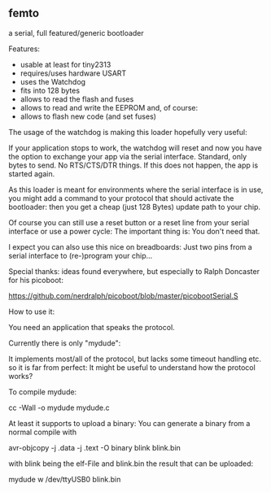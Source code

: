 femto
-----

a serial, full featured/generic bootloader

Features:
  - usable at least for tiny2313
  - requires/uses hardware USART 
  - uses the Watchdog
  - fits into 128 bytes
  - allows to read the flash and fuses
  - allows to read and write the EEPROM
  and, of course: 
  - allows to flash new code (and set fuses)

The usage of the watchdog is making this loader hopefully very useful:

If your application stops to work, the watchdog will reset
and now you have the option to exchange your app via the
serial interface. Standard, only bytes to send.  No RTS/CTS/DTR things.
If this does not happen, the app is started again.

As this loader is meant for environments where the serial
interface is in use, you might add a command to your protocol
that should activate the bootloader: then you get a cheap
(just 128 Bytes)  update path to your chip.

Of course you can still use a reset button or a reset line
from your serial interface or use a power cycle:
The important thing is: You don't need that.

I expect you can also use this nice on breadboards:
Just two pins from a serial interface to (re-)program your
chip...

Special thanks:
ideas found everywhere, but especially to Ralph Doncaster for 
his picoboot:

  https://github.com/nerdralph/picoboot/blob/master/picobootSerial.S


How to use it:

You need an application that speaks the protocol.

Currently there is only "mydude": 

It implements most/all of the protocol, but lacks some timeout handling etc.
so it is far from perfect: It might be useful to understand how the protocol works?

To compile mydude:

  cc -Wall -o mydude mydude.c

At least it supports to upload a binary:
You can generate a binary from a normal compile with

  avr-objcopy -j .data -j .text -O binary blink blink.bin

with blink being the elf-File and blink.bin the result that
can be uploaded:

  mydude w /dev/ttyUSB0 blink.bin


